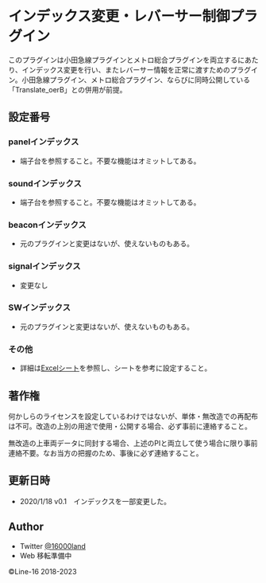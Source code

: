 # インデックス変更・レバーサー制御プラグイン
このプラグインは小田急線プラグインとメトロ総合プラグインを両立するにあたり、インデックス変更を行い、またレバーサー情報を正常に渡すためのプラグイン。小田急線プラグイン、メトロ総合プラグイン、ならびに同時公開している「Translate_oerB」との併用が前提。

## 設定番号
### panelインデックス
- 端子台を参照すること。不要な機能はオミットしてある。

### soundインデックス
- 端子台を参照すること。不要な機能はオミットしてある。

### beaconインデックス
- 元のプラグインと変更はないが、使えないものもある。

### signalインデックス
- 変更なし

### SWインデックス
- 元のプラグインと変更はないが、使えないものもある。

### その他
- 詳細は[Excelシート](https://docs.google.com/spreadsheets/d/1rsIOkY-5uuszAekwyyYBjYd1NrkQBQti/edit?usp=sharing&ouid=117001858782449869576&rtpof=true&sd=true)を参照し、シートを参考に設定すること。

## 著作権
何かしらのライセンスを設定しているわけではないが、単体・無改造での再配布は不可。改造の上別の用途で使用・公開する場合、必ず事前に連絡すること。

無改造の上車両データに同封する場合、上述のPIと両立して使う場合に限り事前連絡不要。なお当方の把握のため、事後に必ず連絡すること。

## 更新日時
- 2020/1/18 v0.1　インデックスを一部変更した。

## Author
- Twitter [@16000land](https://twitter.com/16000land)
- Web 移転準備中

©Line-16 2018-2023